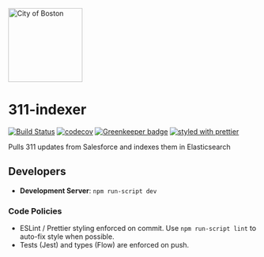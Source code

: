 <img src="https://cloud.githubusercontent.com/assets/9234/19400090/8c20c53c-9222-11e6-937c-02bce55e5301.png" alt="City of Boston" width="150" />

# 311-indexer

[![Build Status](https://travis-ci.org/CityOfBoston/311-indexer.svg?branch=develop)](https://travis-ci.org/CityOfBoston/311-indexer)
[![codecov](https://codecov.io/gh/CityOfBoston/311-indexer/branch/develop/graph/badge.svg)](https://codecov.io/gh/CityOfBoston/311-indexer)
[![Greenkeeper badge](https://badges.greenkeeper.io/CityOfBoston/311-indexer.svg)](https://greenkeeper.io/)
[![styled with prettier](https://img.shields.io/badge/styled_with-prettier-ff69b4.svg)](https://github.com/prettier/prettier)

Pulls 311 updates from Salesforce and indexes them in Elasticsearch

## Developers

 * **Development Server**: `npm run-script dev`

### Code Policies

 * ESLint / Prettier styling enforced on commit. Use `npm run-script lint` to
   auto-fix style when possible.
 * Tests (Jest) and types (Flow) are enforced on push.
